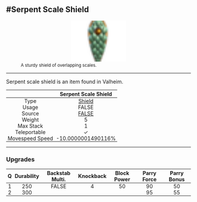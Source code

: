 <meta property="og:title" content="Serpent Scale Shield - MoreValheim" /><meta property="og:type" content="website" /><meta property="og:image" content="/assets/serpent_scale_shield.png" /><meta property="og:description" content="Serpent Scale Shield is an item found in Valheim." /><meta name="theme-color" content="#546D78"><meta name="twitter:card" content="summary_large_image">
#Serpent Scale Shield
-------------
<style>img {width:20px;}.tb {width:150px;display: block;margin-left: auto;margin-right: auto;}</style>

<style>.md-typeset table:not([class]) th:not([align]) {min-width:unset!important;}</style>
<style>td{padding:0em 0.3em!important;text-align:center!important;border-left:.05rem solid var(--md-default-fg-color--lightest)}</style>

<style>th{padding:0.1em 0.3em!important;text-align:center!important;font-weight:bold}</style>

<style>pre{text-align:right!important}</style>
<style>table tr td:first-child {border-left: 0;};</style>

<figure><img src="/assets/serpent_scale_shield.png" class="tb" /><figcaption><small>A sturdy shield of overlapping scales.</small></figcaption></figure>

-------------

Serpent scale shield is an item found in Valheim.

|        | Serpent Scale Shield              |
| ----------- | ------------------------------------ |
| Type | [Shield](../../types/shield)
| Usage | FALSE<br>
| Source | [FALSE](../../items/false)
| Weight | 5 |
| Max Stack | 1 |
| Teleportable | ✓
| Movespeed Speed | -10.0000001490116%


-------------

### Upgrades
| Q | Durability | Backstab Multi. | Knockback | Block Power | Parry Force | Parry Bonus
| - | - | - | - | - | - | - 
1 | 250 | FALSE | 4 | 50 | 90 | 50 | 1 | 
 | 2 | 300 |  |  |  | 95 | 55 |  | 
